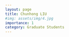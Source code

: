 ```yaml
---
layout: page
title: Chunhong LIU
#img: assets/img/4.jpg
importance: 1
category: Graduate Students
---
```

